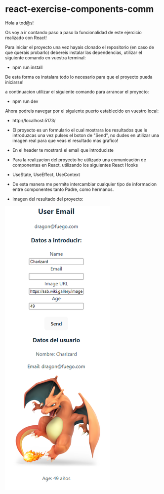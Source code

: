 # react-exercise-components-comm

Hola a tod@s!

Os voy a ir contando paso a paso la funcionalidad de este ejercicio realizado con React!

Para iniciar el proyecto una vez hayais clonado el repositorio (en caso de que querais probarlo) debereis instalar las dependencias, utilizar el siguiente comando en vuestra terminal:

- npm run install

De esta forma os instalara todo lo necesario para que el proyecto pueda iniciarse!

a continuacion utilizar el siguiente comando para arrancar el proyecto:

- npm run dev

Ahora podreis navegar por el siguiente puerto establecido en vuestro local:

- http://localhost:5173/

- El proyecto es un formulario el cual mostrara los resultados que le introduzcas una vez pulses el boton de "Send", no dudes en utilizar una imagen real para que veas el resultado mas grafico!

- En el header te mostrará el email que introduciste

- Para la realizacion del proyecto he utilizado una comunicación de componentes en React, utilizando los siguientes React Hooks

- UseState, UseEffect, UseContext

- De esta manera me permite intercambiar cualquier tipo de informacion entre componentes tanto Padre, como hermanos.

- Imagen del resultado del proyecto:

![Alt text](image.png)